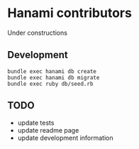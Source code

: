 # Hanami contributors

Under constructions

## Development

```
bundle exec hanami db create
bundle exec hanami db migrate
bundle exec ruby db/seed.rb
```

## TODO
* update tests
* update readme page
* update development information
